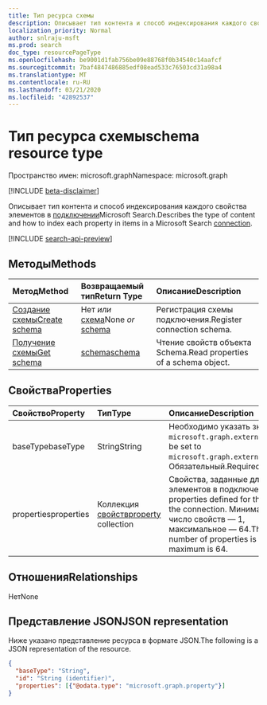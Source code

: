 ```yaml
---
title: Тип ресурса схемы
description: Описывает тип контента и способ индексирования каждого свойства элементов в подключении Microsoft Search.
localization_priority: Normal
author: snlraju-msft
ms.prod: search
doc_type: resourcePageType
ms.openlocfilehash: be9001d1fab756be09e88768f0b34540c14aafcf
ms.sourcegitcommit: 7baf4847486885edf08ead533c76503cd31a98a4
ms.translationtype: MT
ms.contentlocale: ru-RU
ms.lasthandoff: 03/21/2020
ms.locfileid: "42892537"
---
```

# <a name="schema-resource-type"></a><span data-ttu-id="4e8ab-103">Тип ресурса схемы</span><span class="sxs-lookup"><span data-stu-id="4e8ab-103">schema resource type</span></span>

<span data-ttu-id="4e8ab-104">Пространство имен: microsoft.graph</span><span class="sxs-lookup"><span data-stu-id="4e8ab-104">Namespace: microsoft.graph</span></span>

[!INCLUDE [beta-disclaimer](../../includes/beta-disclaimer.md)]

<span data-ttu-id="4e8ab-105">Описывает тип контента и способ индексирования каждого свойства элементов в [подключении](externalconnection.md)Microsoft Search.</span><span class="sxs-lookup"><span data-stu-id="4e8ab-105">Describes the type of content and how to index each property in items in a Microsoft Search [connection](externalconnection.md).</span></span>

[!INCLUDE [search-api-preview](../../includes/search-api-preview-signup.md)]

## <a name="methods"></a><span data-ttu-id="4e8ab-106">Методы</span><span class="sxs-lookup"><span data-stu-id="4e8ab-106">Methods</span></span>

| <span data-ttu-id="4e8ab-107">Метод</span><span class="sxs-lookup"><span data-stu-id="4e8ab-107">Method</span></span>                                                    | <span data-ttu-id="4e8ab-108">Возвращаемый тип</span><span class="sxs-lookup"><span data-stu-id="4e8ab-108">Return Type</span></span>                   | <span data-ttu-id="4e8ab-109">Описание</span><span class="sxs-lookup"><span data-stu-id="4e8ab-109">Description</span></span> |
|:----------------------------------------------------------|:------------------------------|:--|
| [<span data-ttu-id="4e8ab-110">Создание схемы</span><span class="sxs-lookup"><span data-stu-id="4e8ab-110">Create schema</span></span>](../api/externalconnection-post-schema.md) | <span data-ttu-id="4e8ab-111">Нет *или* [схема](schema.md)</span><span class="sxs-lookup"><span data-stu-id="4e8ab-111">None *or* [schema](schema.md)</span></span> | <span data-ttu-id="4e8ab-112">Регистрация схемы подключения.</span><span class="sxs-lookup"><span data-stu-id="4e8ab-112">Register connection schema.</span></span> |
| [<span data-ttu-id="4e8ab-113">Получение схемы</span><span class="sxs-lookup"><span data-stu-id="4e8ab-113">Get schema</span></span>](../api/schema-get.md)                        | [<span data-ttu-id="4e8ab-114">schema</span><span class="sxs-lookup"><span data-stu-id="4e8ab-114">schema</span></span>](schema.md)           | <span data-ttu-id="4e8ab-115">Чтение свойств объекта Schema.</span><span class="sxs-lookup"><span data-stu-id="4e8ab-115">Read properties of a schema object.</span></span> |

## <a name="properties"></a><span data-ttu-id="4e8ab-116">Свойства</span><span class="sxs-lookup"><span data-stu-id="4e8ab-116">Properties</span></span>

| <span data-ttu-id="4e8ab-117">Свойство</span><span class="sxs-lookup"><span data-stu-id="4e8ab-117">Property</span></span>   | <span data-ttu-id="4e8ab-118">Тип</span><span class="sxs-lookup"><span data-stu-id="4e8ab-118">Type</span></span>                               | <span data-ttu-id="4e8ab-119">Описание</span><span class="sxs-lookup"><span data-stu-id="4e8ab-119">Description</span></span>                |
|:-----------|:-----------------------------------|:---------------------------|
| <span data-ttu-id="4e8ab-120">baseType</span><span class="sxs-lookup"><span data-stu-id="4e8ab-120">baseType</span></span>   | <span data-ttu-id="4e8ab-121">String</span><span class="sxs-lookup"><span data-stu-id="4e8ab-121">String</span></span>                             | <span data-ttu-id="4e8ab-122">Необходимо указать значение `microsoft.graph.externalItem`.</span><span class="sxs-lookup"><span data-stu-id="4e8ab-122">Must be set to `microsoft.graph.externalItem`.</span></span> <span data-ttu-id="4e8ab-123">Обязательный.</span><span class="sxs-lookup"><span data-stu-id="4e8ab-123">Required.</span></span> |
| <span data-ttu-id="4e8ab-124">properties</span><span class="sxs-lookup"><span data-stu-id="4e8ab-124">properties</span></span> | <span data-ttu-id="4e8ab-125">Коллекция [свойств](property.md)</span><span class="sxs-lookup"><span data-stu-id="4e8ab-125">[property](property.md) collection</span></span> | <span data-ttu-id="4e8ab-126">Свойства, заданные для элементов в подключении.</span><span class="sxs-lookup"><span data-stu-id="4e8ab-126">The properties defined for the items in the connection.</span></span> <span data-ttu-id="4e8ab-127">Минимальное число свойств — 1, максимальное — 64.</span><span class="sxs-lookup"><span data-stu-id="4e8ab-127">The minimum number of properties is one, the maximum is 64.</span></span> |

## <a name="relationships"></a><span data-ttu-id="4e8ab-128">Отношения</span><span class="sxs-lookup"><span data-stu-id="4e8ab-128">Relationships</span></span>

<span data-ttu-id="4e8ab-129">Нет</span><span class="sxs-lookup"><span data-stu-id="4e8ab-129">None</span></span>

## <a name="json-representation"></a><span data-ttu-id="4e8ab-130">Представление JSON</span><span class="sxs-lookup"><span data-stu-id="4e8ab-130">JSON representation</span></span>

<span data-ttu-id="4e8ab-131">Ниже указано представление ресурса в формате JSON.</span><span class="sxs-lookup"><span data-stu-id="4e8ab-131">The following is a JSON representation of the resource.</span></span>

<!-- {
  "blockType": "resource",
  "optionalProperties": [

  ],
  "@odata.type": "microsoft.graph.schema",
  "baseType": "",
  "keyProperty": "id"
}-->

```json
{
  "baseType": "String",
  "id": "String (identifier)",
  "properties": [{"@odata.type": "microsoft.graph.property"}]
}
```

<!-- uuid: 16cd6b66-4b1a-43a1-adaf-3a886856ed98
2019-02-04 14:57:30 UTC -->
<!-- {
  "type": "#page.annotation",
  "description": "schema resource",
  "keywords": "",
  "section": "documentation",
  "tocPath": ""
}-->
